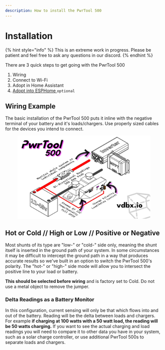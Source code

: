 ```yaml
---
description: How to install the PwrTool 500
---
```


# Installation

{% hint style="info" %}
This is an extreme work in progress. Please be patient and feel free to ask any questions in our discord.
{% endhint %}

There are 3 quick steps to get going with the PwrTool 500

1. Wiring
2. Connect to Wi-Fi
3. Adopt in Home Assistant
4. [Adopt into ESPHome ](../flip_c3/esphome.md)`optional`

## Wiring Example

The basic installation of the PwrTool 500 puts it inline with the negative terminal of your battery and it's loads/chargers. Use properly sized cables for the devices you intend to connect.&#x20;

<figure><img src="../../.gitbook/assets/2406-wiring-diagram-pwrtool-1610_jpg_md-xl.jpg" alt=""><figcaption></figcaption></figure>

## Hot or Cold // High or Low // Positive or Negative

Most shunts of its type are "low-" or "cold-" side only, meaning the shunt itself is inserted in the ground path of your system. In some circumstances it may be difficult to intercept the ground path in a way that produces accurate results so we've built in an option to switch the PwrTool 500's polarity. The "hot-" or "high-" side mode will allow you to intersect the positive line to your load or battery. &#x20;

**This should be selected before wiring** and is factory set to Cold. Do not use a metal object to remove the jumper.&#x20;

### Delta Readings as a Battery Monitor

In this configuration, current sensing will only be that which flows into and out of the battery. Reading will be the delta between loads and chargers. For example **if charging at 100 watts with a 50 watt load, the reading will be 50 watts charging.** If you want to see the actual charging and load readings you will need to compare it to other data you have in your system, such as a solar charge controller, or use additional PwrTool 500s to separate loads and chargers.
